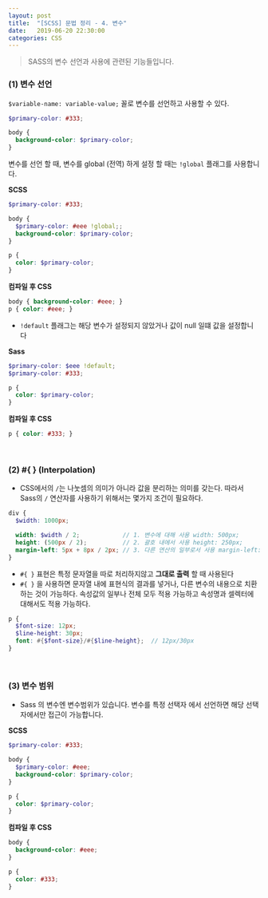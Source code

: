 ```yaml
---
layout: post
title:  "[SCSS] 문법 정리 - 4. 변수"
date:   2019-06-20 22:30:00
categories: CSS
---
```


> SASS의 변수 선언과 사용에 관련된 기능들입니다.


### (1) 변수 선언

`$variable-name: variable-value;` 꼴로 변수를 선언하고 사용할 수 있다.

```scss
$primary-color: #333;

body {
  background-color: $primary-color;
}
```

변수를 선언 할 때, 변수를 global (전역) 하게 설정 할 때는 `!global` 플래그를 사용합니다.

**SCSS**

```scss
$primary-color: #333;

body {
  $primary-color: #eee !global;;
  background-color: $primary-color;
}

p {
  color: $primary-color;
}
```

**컴파일 후 CSS**

```scss
body { background-color: #eee; }
p { color: #eee; }
```

- `!default` 플래그는 해당 변수가 설정되지 않았거나 값이 null 일떄 값을 설정합니다

**Sass**

```scss
$primary-color: $eee !default;
$primary-color: #333;

p {
  color: $primary-color;
}
```

**컴파일 후 CSS**

```scss
p { color: #333; }
```

<br>

### (2) #{ } (Interpolation)

- CSS에서의 `/`는 나눗셈의 의미가 아니라 값을 분리하는 의미를 갖는다. 따라서 Sass의 `/` 연산자를 사용하기 위해서는 몇가지 조건이 필요하다.

```scss
div {
  $width: 1000px;

  width: $width / 2;            // 1. 변수에 대해 사용 width: 500px;
  height: (500px / 2);          // 2. 괄호 내에서 사용 height: 250px;
  margin-left: 5px + 8px / 2px; // 3. 다른 연산의 일부로서 사용 margin-left: 9px;
}
```

- `#{ }` 표현은 특정 문자열을 따로 처리하지않고 **그대로 출력** 할 때 사용된다
- `#{ }` 을 사용하면 문자열 내에 표현식의 결과를 넣거나, 다른 변수의 내용으로 치환하는 것이 가능하다. 속성값의 일부나 전체 모두 적용 가능하고 속성명과 셀렉터에 대해서도 적용 가능하다.

```scss
p {
  $font-size: 12px;
  $line-height: 30px;
  font: #{$font-size}/#{$line-height};  // 12px/30px
}
```

<br>

### (3) 변수 범위

- Sass 의 변수엔 변수범위가 있습니다.  변수를 특정 선택자 에서 선언하면 해당 선택자에서만 접근이 가능합니다.

**SCSS**

```scss
$primary-color: #333;

body {
  $primary-color: #eee;
  background-color: $primary-color;
}

p {
  color: $primary-color;
}
```

**컴파일 후 CSS**

```scss
body {
  background-color: #eee;
}

p {
  color: #333;
}
```
